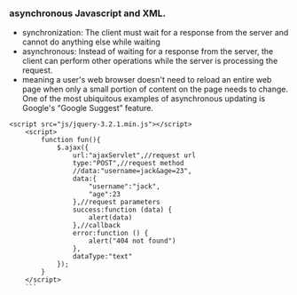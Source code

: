 ### asynchronous Javascript and XML. 
- synchronization: The client must wait for a response from the server and cannot do anything else while waiting
- asynchronous: Instead of waiting for a response from the server, the client can perform other operations while the server is processing the request.  
- meaning a user's web browser doesn't need to reload an entire web page when only a small portion of content on the page needs to change. One of the most ubiquitous examples of asynchronous updating is Google's “Google Suggest” feature.   

```
<script src="js/jquery-3.2.1.min.js"></script>
    <script>
        function fun(){
            $.ajax({
                url:"ajaxServlet",//request url
                type:"POST",//request method
                //data:"username=jack&age=23",
                data:{
                    "username":"jack",
                    "age":23
                },//request parameters
                success:function (data) {
                    alert(data)
                },//callback
                error:function () {
                    alert("404 not found")
                },
                dataType:"text"
            });
        }
    </script>
    ```
